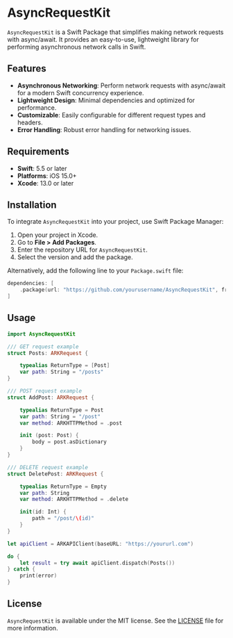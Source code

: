 # AsyncRequestKit

`AsyncRequestKit` is a Swift Package that simplifies making network requests with async/await. It provides an easy-to-use, lightweight library for performing asynchronous network calls in Swift.

## Features

- **Asynchronous Networking**: Perform network requests with async/await for a modern Swift concurrency experience.
- **Lightweight Design**: Minimal dependencies and optimized for performance.
- **Customizable**: Easily configurable for different request types and headers.
- **Error Handling**: Robust error handling for networking issues.

## Requirements

- **Swift**: 5.5 or later
- **Platforms**: iOS 15.0+
- **Xcode**: 13.0 or later

## Installation

To integrate `AsyncRequestKit` into your project, use Swift Package Manager:

1. Open your project in Xcode.
2. Go to **File > Add Packages**.
3. Enter the repository URL for `AsyncRequestKit`.
4. Select the version and add the package.

Alternatively, add the following line to your `Package.swift` file:

```swift
dependencies: [
    .package(url: "https://github.com/yourusername/AsyncRequestKit", from: "1.0.0")
]
```

## Usage

```swift
import AsyncRequestKit

/// GET request example
struct Posts: ARKRequest {

    typealias ReturnType = [Post]
    var path: String = "/posts"
}

/// POST request example
struct AddPost: ARKRequest {

    typealias ReturnType = Post
    var path: String = "/post"
    var method: ARKHTTPMethod = .post

    init (post: Post) {
        body = post.asDictionary
    }
}

/// DELETE request example
struct DeletePost: ARKRequest {

    typealias ReturnType = Empty
    var path: String
    var method: ARKHTTPMethod = .delete

    init(id: Int) {
        path = "/post/\(id)"
    }
}

let apiClient = ARKAPIClient(baseURL: "https://yoururl.com")

do {
    let result = try await apiClient.dispatch(Posts())
} catch {
    print(error)
}
```

## License

`AsyncRequestKit` is available under the MIT license. See the [LICENSE](LICENSE) file for more information.
